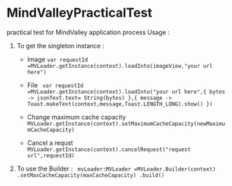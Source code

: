 # MindValleyPracticalTest
practical test for MindValley application process 
Usage :
1. To get the singleton instance :
    - Image ```var requestId =MVLoader.getInstance(context).loadInto(imageView,"your url here")```
    - File ``` var requestId =MVLoader.getInstance(context).loadInto("your url here",{ bytes ->
                jsonText.text= String(bytes)
            },{ message ->
                Toast.makeText(context,message,Toast.LENGTH_LONG).show()
            })```
            
    - Change maximum cache capacity  ``` MVLoader.getInstance(context).setMaximumCacheCapacity(newMaximumCacheCapacity)```
    - Cancel a requst ``` MVLoader.getInstance(context).cancelRequest("request url",requestId)  ```
2.  To use the Builder : ``` mvLoader:MVLoader =MVLoader.Builder(context)
                                                        .setMaxCacheCapacity(maxCacheCapacity)
                                                         .build()```
   
